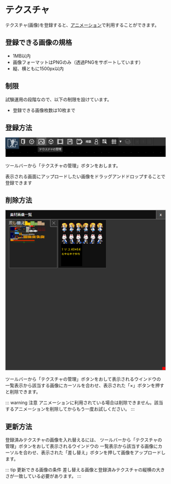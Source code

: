 # テクスチャ

テクスチャ(画像)を登録すると、[アニメーション](/guide/animation/)で利用することができます。

## 登録できる画像の規格

- 1MB以内
- 画像フォーマットはPNGのみ（透過PNGをサポートしています）
- 縦、横ともに1500px以内

## 制限
試験運用の段階なので、以下の制限を設けています。

- 登録できる画像枚数は10枚まで

## 登録方法
![テクスチャボタン](./images/texture-navbar.png)

ツールバーから「テクスチャの管理」ボタンをおします。

表示される画面にアップロードしたい画像をドラッグアンドドロップすることで登録できます

## 削除方法
![テクスチャウインドウ](./images/texture-window.png)

ツールバーから「テクスチャの管理」ボタンをおして表示されるウインドウの
一覧表示から該当する画像にカーソルを合わせ、表示された「×」ボタンを押すと削除できます。

::: warning 注意
アニメーションに利用されている場合は削除できません。該当するアニメーションを削除してからもう一度お試しください。
:::

## 更新方法
登録済みテクスチャの画像を入れ替えるには、
ツールバーから「テクスチャの管理」ボタンをおして表示されるウインドウの
一覧表示から該当する画像にカーソルを合わせ、表示された「差し替え」ボタンを押して画像をアップロードします。

::: tip 更新できる画像の条件
差し替える画像と登録済みテクスチャの縦横の大きさが一致している必要があります。
:::
